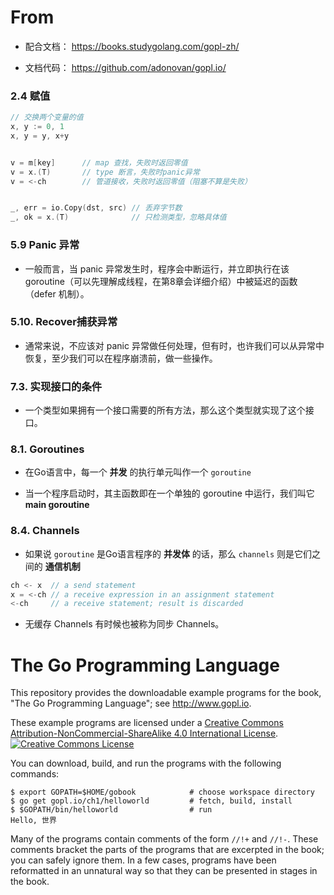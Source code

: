 # From
* 配合文档： https://books.studygolang.com/gopl-zh/

* 文档代码： https://github.com/adonovan/gopl.io/


### 2.4 赋值
```go
// 交换两个变量的值
x, y := 0, 1
x, y = y, x+y


v = m[key]      // map 查找，失败时返回零值
v = x.(T)       // type 断言，失败时panic异常
v = <-ch        // 管道接收，失败时返回零值（阻塞不算是失败）


_, err = io.Copy(dst, src) // 丢弃字节数
_, ok = x.(T)              // 只检测类型，忽略具体值
```

### 5.9 Panic 异常
* 一般而言，当 panic 异常发生时，程序会中断运行，并立即执行在该 goroutine（可以先理解成线程，在第8章会详细介绍）中被延迟的函数（defer 机制）。

### 5.10. Recover捕获异常
* 通常来说，不应该对 panic 异常做任何处理，但有时，也许我们可以从异常中恢复，至少我们可以在程序崩溃前，做一些操作。


### 7.3. 实现接口的条件
* 一个类型如果拥有一个接口需要的所有方法，那么这个类型就实现了这个接口。


### 8.1. Goroutines
* 在Go语言中，每一个 __并发__ 的执行单元叫作一个 `goroutine`

* 当一个程序启动时，其主函数即在一个单独的 goroutine 中运行，我们叫它 __main goroutine__


### 8.4. Channels
* 如果说 `goroutine` 是Go语言程序的 __并发体__ 的话，那么 `channels` 则是它们之间的 __通信机制__

```go
ch <- x  // a send statement
x = <-ch // a receive expression in an assignment statement
<-ch     // a receive statement; result is discarded
```

* 无缓存 Channels 有时候也被称为同步 Channels。


# The Go Programming Language

This repository provides the downloadable example programs
for the book, "The Go Programming Language"; see http://www.gopl.io.

These example programs are licensed under a <a rel="license" href="http://creativecommons.org/licenses/by-nc-sa/4.0/">Creative Commons Attribution-NonCommercial-ShareAlike 4.0 International License</a>.<br/>
<a rel="license" href="http://creativecommons.org/licenses/by-nc-sa/4.0/"><img alt="Creative Commons License" style="border-width:0" src="https://i.creativecommons.org/l/by-nc-sa/4.0/88x31.png"/></a>

You can download, build, and run the programs with the following commands:

	$ export GOPATH=$HOME/gobook            # choose workspace directory
	$ go get gopl.io/ch1/helloworld         # fetch, build, install
	$ $GOPATH/bin/helloworld                # run
	Hello, 世界

Many of the programs contain comments of the form `//!+` and `//!-`.
These comments bracket the parts of the programs that are excerpted in the
book; you can safely ignore them.  In a few cases, programs
have been reformatted in an unnatural way so that they can be presented
in stages in the book.

